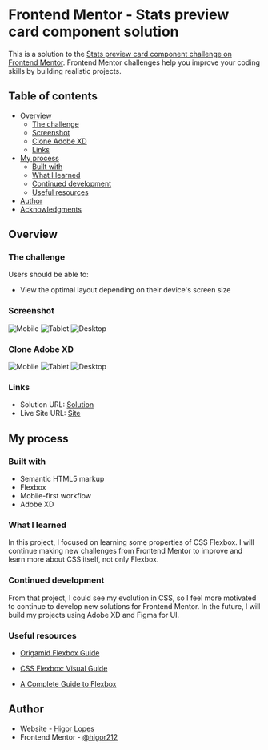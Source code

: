 # Frontend Mentor - Stats preview card component solution

This is a solution to the [Stats preview card component challenge on Frontend Mentor](https://www.frontendmentor.io/challenges/stats-preview-card-component-8JqbgoU62). Frontend Mentor challenges help you improve your coding skills by building realistic projects. 

## Table of contents

- [Overview](#overview)
  - [The challenge](#the-challenge)
  - [Screenshot](#screenshot)
  - [Clone Adobe XD](#clone-adobe-xd)
  - [Links](#links)
- [My process](#my-process)
  - [Built with](#built-with)
  - [What I learned](#what-i-learned)
  - [Continued development](#continued-development)
  - [Useful resources](#useful-resources)
- [Author](#author)
- [Acknowledgments](#acknowledgments)

## Overview

### The challenge

Users should be able to:

- View the optimal layout depending on their device's screen size

### Screenshot

![Mobile](./screenshot.jpg)
![Tablet](./screenshot.jpg)
![Desktop](./screenshot.jpg)

### Clone Adobe XD

![Mobile](./screenshot.jpg)
![Tablet](./screenshot.jpg)
![Desktop](./screenshot.jpg)

### Links

- Solution URL: [Solution](https://your-solution-url.com)
- Live Site URL: [Site](https://your-live-site-url.com)

## My process

### Built with

- Semantic HTML5 markup
- Flexbox
- Mobile-first workflow
- Adobe XD

### What I learned

In this project, I focused on learning some properties of CSS Flexbox. I will continue making new challenges from Frontend Mentor to improve and learn more about CSS itself, not only Flexbox. 

### Continued development

From that project, I could see my evolution in CSS, so I feel more motivated to continue to develop new solutions for Frontend Mentor. In the future, I will build my projects using Adobe XD and Figma for UI. 

### Useful resources

- [Origamid Flexbox Guide](https://origamid.com/projetos/flexbox-guia-completo/)

- [CSS Flexbox: Visual Guide](https://www.alura.com.br/artigos/css-guia-do-flexbox)

- [A Complete Guide to Flexbox](https://css-tricks.com/snippets/css/a-guide-to-flexbox/)


## Author

- Website - [Higor Lopes](https://www.linkedin.com/in/higorl)
- Frontend Mentor - [@higor212](https://www.frontendmentor.io/profile/higor212)